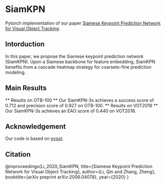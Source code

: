 # SiamKPN
Pytorch implementation of our paper [Siamese Keypoint Prediction Network for Visual Object Tracking](https://arxiv.org/abs/2006.04078).
## Intorduction
In this paper, we propose the Siamese keypoint prediction network (SiamKPN). Upon a Siamese backbone for feature embedding, SiamKPN benefits from a cascade heatmap strategy for coarseto-fine prediction modeling.

## Main Results
** Results on OTB-100 **
Our SiamKPN-3s achieves a success score of 0.712 and precision score of 0.927 on OTB-100. 
** Results on VOT2018 **
Our SiamKPN-3s achieves an EAO score of 0.440 on VOT2018.
## Acknowledgement
Our code is based on [pysot](https://github.com/STVIR/pysot#introduction).
## Citation
@inproceedings{Li_2020_SiamKPN,
  title={Siamese Keypoint Prediction Network for Visual Object Tracking},
  author={Li, Qin and Zhang, Zheng},
  booktitle={arXiv preprint arXiv:2006.04078},
  year={2020}
}